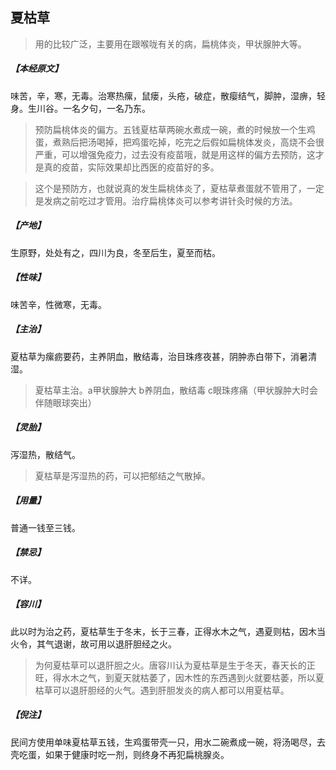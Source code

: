 ## 夏枯草

> 用的比较广泛，主要用在跟喉咙有关的病，扁桃体炎，甲状腺肿大等。

##### 【本经原文】
味苦，辛，寒，无毒。治寒热瘰，鼠瘘，头疮，破症，散瘿结气，脚肿，湿痹，轻身。生川谷。一名夕句，一名乃东。

> 预防扁桃体炎的偏方。五钱夏枯草两碗水煮成一碗，煮的时候放一个生鸡蛋，煮熟后把汤喝掉，把鸡蛋吃掉，吃完之后假如扁桃体发炎，高烧不会很严重，可以增强免疫力，过去没有疫苗哦，就是用这样的偏方去预防，这才是真的疫苗，实际效果却比西医的疫苗好的多。

> 这个是预防方，也就说真的发生扁桃体炎了，夏枯草煮蛋就不管用了，一定是发病之前吃过才管用。治疗扁桃体炎可以参考讲针灸时候的方法。

##### 【产地】
生原野，处处有之，四川为良，冬至后生，夏至而枯。
##### 【性味】
味苦辛，性微寒，无毒。
##### 【主治】
夏枯草为瘰疬要药，主养阴血，散结毒，治目珠疼夜甚，阴肿赤白带下，消暑清湿。

> 夏枯草主治。a甲状腺肿大 b养阴血，散结毒 c眼珠疼痛（甲状腺肿大时会伴随眼球突出）

##### 【灵胎】
泻湿热，散结气。

> 夏枯草是泻湿热的药，可以把郁结之气散掉。

##### 【用量】
普通一钱至三钱。
##### 【禁忌】
不详。
##### 【容川】
此以时为治之药，夏枯草生于冬末，长于三春，正得水木之气，遇夏则枯，因木当火令，其气退谢，故可用以退肝胆经之火。

> 为何夏枯草可以退肝胆之火。唐容川认为夏枯草是生于冬天，春天长的正旺，得水木之气，到夏天就枯萎了，因木性的东西遇到火就要枯萎，所以夏枯草可以退肝胆经的火气。遇到肝胆发炎的病人都可以用夏枯草。

##### 【倪注】
民间方使用单味夏枯草五钱，生鸡蛋带壳一只，用水二碗煮成一碗，将汤喝尽，去壳吃蛋，如果于健康时吃一剂，则终身不再犯扁桃腺炎。